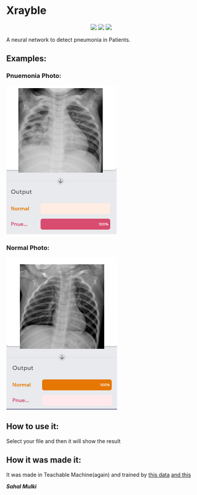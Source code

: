 # Xrayble

<p align="center">
    <a href="#python.org" alt="python">
        <img src="https://forthebadge.com/images/badges/made-with-python.svg" /></a>
    <a href="LICENSE" alt="license">
        <img src="https://img.shields.io/github/license/sahal-mulki/xrayble?style=for-the-badge" /></a>
    <a href="#issues" alt="Issues">
        <img src="https://img.shields.io/github/issues/sahal-mulki/xrayble?style=for-the-badge" /></a>
</p>

A neural network to detect pneumonia in Patients.

## Examples:

### Pnuemonia Photo:

![Image1](https://raw.githubusercontent.com/sahal-mulki/coron-ai/master/coron-ai%201.PNG)

### Normal Photo:

![Image2](https://raw.githubusercontent.com/sahal-mulki/coron-ai/master/coron-ai%202.PNG)

## How to use it:

Select your file and then it will show the result

## How it was made it:

It was made in Teachable Machine(again) and trained by [this data](https://www.kaggle.com/paultimothymooney/chest-xray-pneumonia) [and this](https://www.kaggle.com/chriszola/xray-lung-image-dataset)

_**Sahal Mulki**_
